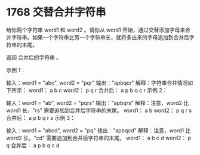 # 1768 交替合并字符串
给你两个字符串 word1 和 word2 。请你从 word1 开始，通过交替添加字母来合并字符串。如果一个字符串比另一个字符串长，就将多出来的字母追加到合并后字符串的末尾。

返回 合并后的字符串 。

 

示例 1：

输入：word1 = "abc", word2 = "pqr"
输出："apbqcr"
解释：字符串合并情况如下所示：
word1：  a   b   c
word2：    p   q   r
合并后：  a p b q c r
示例 2：

输入：word1 = "ab", word2 = "pqrs"
输出："apbqrs"
解释：注意，word2 比 word1 长，"rs" 需要追加到合并后字符串的末尾。
word1：  a   b 
word2：    p   q   r   s
合并后：  a p b q   r   s
示例 3：

输入：word1 = "abcd", word2 = "pq"
输出："apbqcd"
解释：注意，word1 比 word2 长，"cd" 需要追加到合并后字符串的末尾。
word1：  a   b   c   d
word2：    p   q 
合并后：  a p b q c   d
 